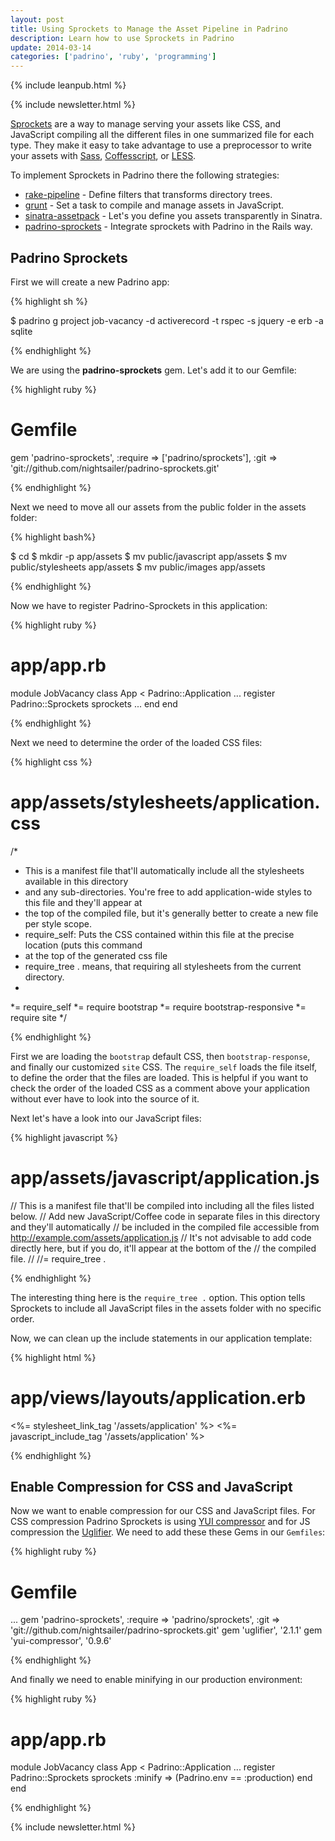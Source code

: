 ```yaml
---
layout: post
title: Using Sprockets to Manage the Asset Pipeline in Padrino
description: Learn how to use Sprockets in Padrino
update: 2014-03-14
categories: ['padrino', 'ruby', 'programming']
---
```


{% include leanpub.html %}

{% include newsletter.html %}

[Sprockets](https://github.com/sstephenson/sprockets) are a way to manage serving your assets like CSS, and JavaScript
compiling all the different files in one summarized file for each type. They make it easy to take advantage to use a
preprocessor to write your assets with [Sass](http://sass-lang.com/), [Coffesscript](http://coffeescript.org/), or
[LESS](http://lesscss.org/).


To implement Sprockets in Padrino there the following strategies:


- [rake-pipeline](https://github.com/livingsocial/rake-pipeline) - Define filters that transforms directory trees.
- [grunt](http://gruntjs.com/) - Set a task to compile and manage assets in JavaScript.
- [sinatra-assetpack](https://github.com/rstacruz/sinatra-assetpack) - Let's you define you assets transparently in Sinatra.
- [padrino-sprockets](https://github.com/nightsailer/padrino-sprockets) - Integrate sprockets with Padrino in the Rails way.


## Padrino Sprockets

First we will create a new Padrino app:


{% highlight sh %}

$ padrino g project job-vacancy -d activerecord -t rspec -s jquery -e erb -a sqlite

{% endhighlight %}


We are using the **padrino-sprockets** gem. Let's add it to our Gemfile:


{% highlight ruby %}

# Gemfile
gem 'padrino-sprockets', :require => ['padrino/sprockets'], :git => 'git://github.com/nightsailer/padrino-sprockets.git'

{% endhighlight %}


Next we need to move all our assets from the public folder in the assets folder:


{% highlight bash%}

$ cd <path-to-your-padrino-app>
$ mkdir -p app/assets
$ mv public/javascript app/assets
$ mv public/stylesheets app/assets
$ mv public/images app/assets

{% endhighlight %}


Now we have to register Padrino-Sprockets in this application:


{% highlight ruby %}

# app/app.rb
module JobVacancy
  class App < Padrino::Application
    ...
    register Padrino::Sprockets
    sprockets
    ...
  end
end

{% endhighlight %}


Next we need to determine the order of the loaded CSS files:


{% highlight css %}

# app/assets/stylesheets/application.css
/*
 * This is a manifest file that'll automatically include all the stylesheets available in this directory
 * and any sub-directories. You're free to add application-wide styles to this file and they'll appear at
 * the top of the compiled file, but it's generally better to create a new file per style scope.
 * require_self: Puts the CSS contained within this file at the precise location (puts this command
 * at the top of the generated css file
 * require_tree . means, that requiring all stylesheets from the current directory.
 *
 *= require_self
 *= require bootstrap
 *= require bootstrap-responsive
 *= require site
*/

{% endhighlight %}


First we are loading the `bootstrap` default CSS, then `bootstrap-response`, and finally our customized `site` CSS. The
`require_self` loads the file itself, to define the order that the files are loaded. This is helpful if you want to
check the order of the loaded CSS as a comment above your application without ever have to look into the source of it.


Next let's have a look into our JavaScript files:


{% highlight javascript %}

# app/assets/javascript/application.js

// This is a manifest file that'll be compiled into including all the files listed below.
// Add new JavaScript/Coffee code in separate files in this directory and they'll automatically
// be included in the compiled file accessible from http://example.com/assets/application.js
// It's not advisable to add code directly here, but if you do, it'll appear at the bottom of the
// the compiled file.
//
//= require_tree .

{% endhighlight %}


The interesting thing here is the `require_tree .` option. This option tells Sprockets to include all
JavaScript files in the assets folder with no specific order.


Now, we can clean up the include statements in our application template:


{% highlight html %}

# app/views/layouts/application.erb

<!DOCTYPE html>
<html lang="en-US">
<head>
  <title>Job Vacancy - find the best jobs</title>
  <%= stylesheet_link_tag '/assets/application' %>
  <%= javascript_include_tag '/assets/application' %>
</head>

{% endhighlight %}


## Enable Compression for CSS and JavaScript

Now we want to enable compression for our CSS and JavaScript files. For CSS compression Padrino Sprockets is using
[YUI compressor](https://github.com/sstephenson/ruby-yui-compressor) and for JS compression the
[Uglifier](https://github.com/lautis/uglifier). We need to add these these Gems in our `Gemfiles`:


{% highlight ruby %}

# Gemfile
...
gem 'padrino-sprockets', :require => 'padrino/sprockets', :git => 'git://github.com/nightsailer/padrino-sprockets.git'
gem 'uglifier', '2.1.1'
gem 'yui-compressor', '0.9.6'

{% endhighlight %}


And finally we need to enable minifying in our production environment:


{% highlight ruby %}

# app/app.rb
module JobVacancy
  class App < Padrino::Application
    ...
    register Padrino::Sprockets
    sprockets :minify => (Padrino.env == :production)
  end
end

{% endhighlight %}

{% include newsletter.html %}

